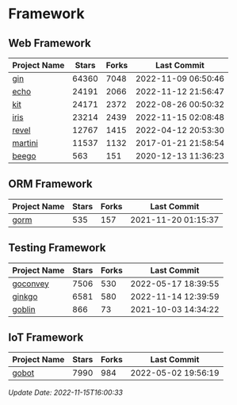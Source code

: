 # Framework

## Web Framework
| Project Name | Stars | Forks | Last Commit |
| ------------ | ----- | ----- | ----------- |
| [gin](https://github.com/gin-gonic/gin) | 64360 | 7048 | 2022-11-09 06:50:46 |
| [echo](https://github.com/labstack/echo) | 24191 | 2066 | 2022-11-12 21:56:47 |
| [kit](https://github.com/go-kit/kit) | 24171 | 2372 | 2022-08-26 00:50:32 |
| [iris](https://github.com/kataras/iris) | 23214 | 2439 | 2022-11-15 02:08:48 |
| [revel](https://github.com/revel/revel) | 12767 | 1415 | 2022-04-12 20:53:30 |
| [martini](https://github.com/go-martini/martini) | 11537 | 1132 | 2017-01-21 21:58:54 |
| [beego](https://github.com/astaxie/beego) | 563 | 151 | 2020-12-13 11:36:23 |

## ORM Framework
| Project Name | Stars | Forks | Last Commit |
| ------------ | ----- | ----- | ----------- |
| [gorm](https://github.com/jinzhu/gorm) | 535 | 157 | 2021-11-20 01:15:37 |

## Testing Framework
| Project Name | Stars | Forks | Last Commit |
| ------------ | ----- | ----- | ----------- |
| [goconvey](https://github.com/smartystreets/goconvey) | 7506 | 530 | 2022-05-17 18:39:55 |
| [ginkgo](https://github.com/onsi/ginkgo) | 6581 | 580 | 2022-11-14 12:39:59 |
| [goblin](https://github.com/franela/goblin) | 866 | 73 | 2021-10-03 14:34:22 |

## IoT Framework
| Project Name | Stars | Forks | Last Commit |
| ------------ | ----- | ----- | ----------- |
| [gobot](https://github.com/hybridgroup/gobot) | 7990 | 984 | 2022-05-02 19:56:19 |

*Update Date: 2022-11-15T16:00:33*